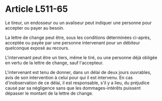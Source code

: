 # Article L511-65

Le tireur, un endosseur ou un avaliseur peut indiquer une personne pour accepter ou payer au besoin.

La lettre de change peut être, sous les conditions déterminées ci-après, acceptée ou payée par une personne intervenant pour un débiteur quelconque exposé au recours.

L'intervenant peut être un tiers, même le tiré, ou une personne déjà obligée en vertu de la lettre de change, sauf l'accepteur.

L'intervenant est tenu de donner, dans un délai de deux jours ouvrables, avis de son intervention à celui pour qui il est intervenu. En cas d'inobservation de ce délai, il est responsable, s'il y a lieu, du préjudice causé par sa négligence sans que les dommages-intérêts puissent dépasser le montant de la lettre de change.
